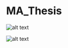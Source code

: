 # MA_Thesis

![alt text](https://github.com/syna222/MA_Thesis/blob/main/1_Grafik_Preprocessing_Steps.png?raw=true)





![alt text](https://github.com/syna222/MA_Thesis/blob/main/2_Grafik_Modelling_Process.png?raw=true)
